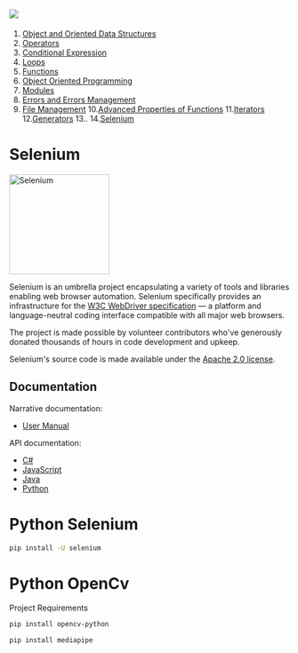  # <img src="https://img.shields.io/badge/Python-14354C?style=for-the-badge&logo=python&logoColor=white" />

1. [Object and Oriented Data Structures](https://github.com/ebubekirdgn/Python-Advance-Level/tree/main/1%20-%20Object%20and%20Data%20Structures)
2. [Operators](https://github.com/ebubekirdgn/Python-Advance-Level/tree/main/2%20-%20Operators)
3. [Conditional Expression](https://github.com/ebubekirdgn/Python-Advance-Level/tree/main/3%20-%20Conditional%20Expressions)
4. [Loops](https://github.com/ebubekirdgn/Python-Advance-Level/tree/main/4%20-%20Loops)
5. [Functions](https://github.com/ebubekirdgn/Python-Advance-Level/tree/main/5%20-%20Functions)
6. [Object Oriented Programming](https://github.com/ebubekirdgn/Python-Advance-Level/tree/main/6%20-%20Object%20Oriented%20Programming)
7. [Modules](https://github.com/ebubekirdgn/Python-Advance-Level/tree/main/7%20-%20Modules)
8. [Errors and Errors Management](https://github.com/ebubekirdgn/Python-Advance-Level/tree/main/8%20-%20Errors%20and%20Errors%20Management)
9. [File Management](https://github.com/ebubekirdgn/Python-Advance-Level/tree/main/9%20-%20File%20Management)
10.[Advanced Properties of Functions](https://github.com/ebubekirdgn/Python-Advance-Level/tree/main/10%20-%20Advanced%20Properties%20of%20Functions)
11.[Iterators](https://github.com/ebubekirdgn/Python-Advance-Level/tree/main/11%20-%20Iterators) 
12.[Generators](https://github.com/ebubekirdgn/Python-Advance-Level/tree/main/12%20-%20Generators)
13..
14.[Selenium](https://github.com/ebubekirdgn/Python-Advance-Level/tree/main/14%20-%20Selenium)


# Selenium 

<a href="https://selenium.dev"><img src="https://selenium.dev/images/selenium_logo_square_green.png" width="180" alt="Selenium"/></a>

Selenium is an umbrella project encapsulating a variety of tools and
libraries enabling web browser automation. Selenium specifically
provides an infrastructure for the [W3C WebDriver specification](https://w3c.github.io/webdriver/)
— a platform and language-neutral coding interface compatible with all
major web browsers.

The project is made possible by volunteer contributors who've
generously donated thousands of hours in code development and upkeep.

Selenium's source code is made available under the [Apache 2.0 license](https://github.com/SeleniumHQ/selenium/blob/trunk/LICENSE).

## Documentation

Narrative documentation:

* [User Manual](https://selenium.dev/documentation/)

API documentation:

* [C#](https://seleniumhq.github.io/selenium/docs/api/dotnet/)
* [JavaScript](https://seleniumhq.github.io/selenium/docs/api/javascript/)
* [Java](https://seleniumhq.github.io/selenium/docs/api/java/index.html)
* [Python](https://seleniumhq.github.io/selenium/docs/api/py/)

 # Python Selenium 
 
 
```sh
pip install -U selenium
```

 # Python OpenCv
 
Project Requirements

```sh
pip install opencv-python
```

```sh
pip install mediapipe
```



